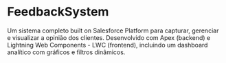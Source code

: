 # FeedbackSystem
Um sistema completo built on Salesforce Platform para capturar, gerenciar e visualizar a opinião dos clientes. Desenvolvido com Apex (backend) e Lightning Web Components - LWC (frontend), incluindo um dashboard analítico com gráficos e filtros dinâmicos.
